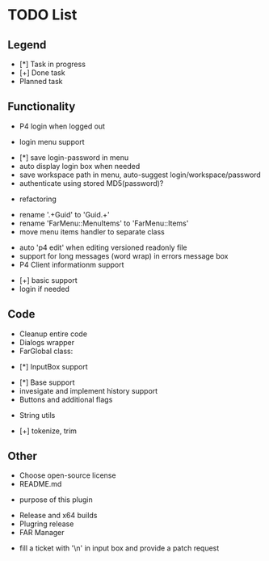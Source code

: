 TODO List
=========

Legend
------
* [*] Task in progress
* [+] Done task
* Planned task

Functionality
-------------
* P4 login when logged out
 - login menu support
  + [*] save login-password in menu 
  + auto display login box when needed
  + save workspace path in menu, auto-suggest login/workspace/password
  + authenticate using stored MD5(password)?
* refactoring
 - rename '.+Guid' to 'Guid.+'
 - rename 'FarMenu::MenuItems' to 'FarMenu::Items'
 - move menu items handler to separate class
* auto 'p4 edit' when editing versioned readonly file
* support for long messages (word wrap) in errors message box
* P4 Client informationm support
 - [+] basic support
 - login if needed

Code
----
* Cleanup entire code
* Dialogs wrapper
* FarGlobal class:
 - [*] InputBox support
  + [*] Base support
  + invesigate and implement history support
  + Buttons and additional flags
* String utils
 - [+] tokenize, trim

Other
-----
* Choose open-source license
* README.md
 - purpose of this plugin
* Release and x64 builds
* Plugring release
* FAR Manager
 - fill a ticket with '\n' in input box and provide a patch request
